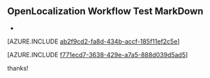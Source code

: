 ## OpenLocalization Workflow Test MarkDown
* 

[AZURE.INCLUDE [ab2f9cd2-fa8d-434b-accf-185f11ef2c5e](calleeMd1.md)]



[AZURE.INCLUDE [f771ecd7-3638-429e-a7a5-888d039d5ad5](calleeMd2.md)]

 
thanks!